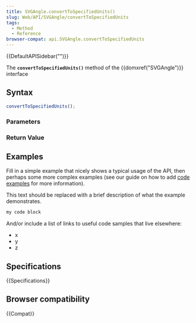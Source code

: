 ```yaml
---
title: SVGAngle.convertToSpecifiedUnits()
slug: Web/API/SVGAngle/convertToSpecifiedUnits
tags:
  - Method
  - Reference
browser-compat: api.SVGAngle.convertToSpecifiedUnits
---
```

{{DefaultAPISidebar("")}}

The **`convertToSpecifiedUnits()`** method of the {{domxref("SVGAngle")}} interface 

## Syntax

```js
convertToSpecifiedUnits();
```

### Parameters



### Return Value



## Examples

Fill in a simple example that nicely shows a typical usage of the API, then perhaps some more complex examples (see our guide on how to add [code examples](/en-US/docs/MDN/Contribute/Structures/Code_examples) for more information).

This text should be replaced with a brief description of what the example demonstrates.

```js
my code block
```

And/or include a list of links to useful code samples that live elsewhere:

*   x
*   y
*   z

## Specifications

{{Specifications}}

## Browser compatibility

{{Compat}}

